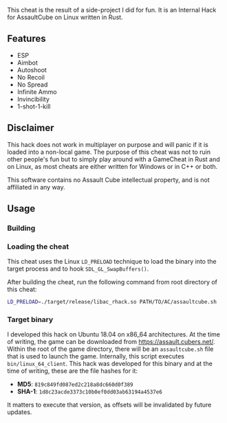 This cheat is the result of a side-project I did for fun. It is an Internal Hack for AssaultCube on Linux written in Rust.


## Features

* ESP
* Aimbot
* Autoshoot
* No Recoil
* No Spread
* Infinite Ammo
* Invincibility
* 1-shot-1-kill


## Disclaimer

This hack does not work in multiplayer on purpose and will panic if it is loaded into a non-local game.
The purpose of this cheat was not to ruin other people's fun but to simply play around with a GameCheat in
Rust and on Linux, as most cheats are either written for Windows or in C++ or both.

This software contains no Assault Cube intellectual property, and is not affiliated in any way. 

## Usage

### Building



### Loading the cheat

This cheat uses the Linux `LD_PRELOAD` technique to load the binary into the target process and to hook
`SDL_GL_SwapBuffers()`. 

After building the cheat, run the following command from root directory of this cheat:

```bash
LD_PRELOAD=./target/release/libac_rhack.so PATH/TO/AC/assaultcube.sh
```

### Target binary

I developed this hack on Ubuntu 18.04 on x86_64 architectures. 
At the time of writing, the game can be downloaded from https://assault.cubers.net/.
Within the root of the game directory, there will be an `assaultcube.sh` file that is used to launch 
the game. Internally, this script executes `bin/linux_64_client`. This hack was developed for this
binary and at the time of writing, these are the file hashes for it:

* **MD5**: `819c849fd087ed2c218a8dc660d0f389`
* **SHA-1**: `1d8c23acde3373c10b0ef0dd03ab63194a4537e6`

It matters to execute that version, as offsets will be invalidated by future updates.

